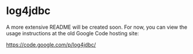 # log4jdbc
A more extensive README will be created soon. For now, you can view the usage instructions at the old Google Code hosting site:

https://code.google.com/p/log4jdbc/

